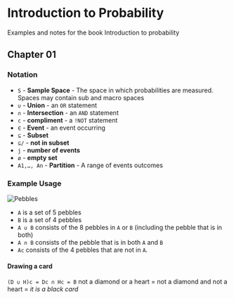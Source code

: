 # Introduction to Probability

Examples and notes for the book Introduction to probability

## Chapter 01

### Notation

*   `S` - **Sample Space** - The space in which probabilities are measured. Spaces may contain sub and macro spaces
*   `∪` - **Union** - an `OR` statement
*   `∩` - **Intersection** - an `AND` statement
*   `c` - **compliment** - a `!NOT` statement
*   `∈` - **Event** - an event occurring
*   `⊆` - **Subset**
*   `⊆/` - **not in subset**
*   `j`  - **number of events**
*   `ø`  - **empty set**
*   `A1,…, An` - **Partition** - A range of events outcomes

### Example Usage

![Pebbles](http://tinyimg.io/i/Mcn98PT.jpg)

*   `A` is a set of 5 pebbles
*   `B` is a set of 4 pebbles
*   `A ∪ B` consists of the 8 pebbles in `A` or `B` (including the pebble that is in both)
*   `A ∩ B` consists of the pebble that is in both `A` and `B`
*   `Ac` consists of the 4 pebbles that are not in `A`.

#### Drawing a card

`(D ∪ H)c = Dc ∩ Hc = B`
not a diamond or a heart = 
not a diamond and not a heart =
*it is a black card*